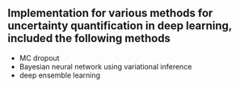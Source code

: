 ## Implementation for various methods for uncertainty quantification in deep learning, included the following methods

- MC dropout
- Bayesian neural network using variational inference
- deep ensemble learning

